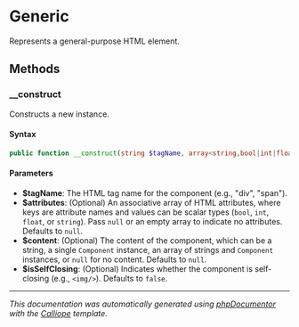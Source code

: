# Generic

Represents a general-purpose HTML element.

## Methods

### __construct

Constructs a new instance.

#### Syntax

```php
public function __construct(string $tagName, array<string,bool|int|float|string>|null $attributes = null, string|\Charis\Component|(string|\Charis\Component)[]|null $content = null, bool $isSelfClosing = false)
```

#### Parameters

- **$tagName**: The HTML tag name for the component (e.g., "div", "span").
- **$attributes**: (Optional) An associative array of HTML attributes, where keys are attribute names and values can be scalar types (`bool`, `int`, `float`, or `string`). Pass `null` or an empty array to indicate no attributes. Defaults to `null`.
- **$content**: (Optional) The content of the component, which can be a string, a single `Component` instance, an array of strings and `Component` instances, or `null` for no content. Defaults to `null`.
- **$isSelfClosing**: (Optional) Indicates whether the component is self-closing (e.g., `<img/>`). Defaults to `false`.

---

*This documentation was automatically generated using [phpDocumentor](http://www.phpdoc.org/) with the [Calliope](https://github.com/DaphneWebFramework/Calliope) template.*
